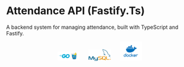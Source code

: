 # Attendance API (Fastify.Ts)

A backend system for managing attendance, built with TypeScript and Fastify.

<p align="center">
  <img src="image/gin.png" alt="Gin" width="60" style="margin: 0 10px;" />
  <img src="image/mysql.png" alt="MySQL" width="60" style="margin: 0 10px;" />
  <img src="image/docker.png" alt="Docker" width="60" style="margin: 0 10px;" />
</p>
